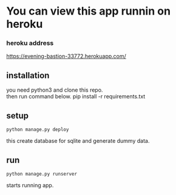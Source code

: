# You can view this app runnin on heroku
### heroku address
https://evening-bastion-33772.herokuapp.com/

## installation
you need python3 and clone this repo.  
then run command below.
    pip install -r requirements.txt

## setup 
    python manage.py deploy
this create database for sqlite and generate dummy data.

## run
    python manage.py runserver
starts running app.
